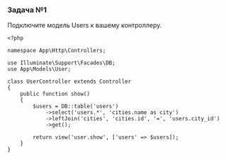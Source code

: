 ### Задача №1

Подключите модель Users к вашему контроллеру.

    <?php
    
    namespace App\Http\Controllers;
    
    use Illuminate\Support\Facades\DB;
    use App\Models\User;
    
    class UserController extends Controller
    {
        public function show()
        {
            $users = DB::table('users')
                ->select('users.*', 'cities.name as city')
                ->leftJoin('cities', 'cities.id', '=', 'users.city_id')
                ->get();
    
            return view('user.show', ['users' => $users]);
        }
    }
